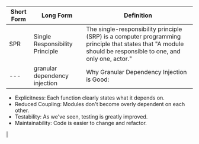 | Short Form | Long Form | Definition |
| --- | --- | --- |
| SPR | Single Responsibility Principle | The single-responsibility principle (SRP) is a computer programming principle that states that "A module should be responsible to one, and only one, actor." |
| --- | granular dependency injection | Why Granular Dependency Injection is Good:
<ul><li>Explicitness: Each function clearly states what it depends on.</li>
<li>Reduced Coupling: Modules don't become overly dependent on each other.</li>
<li>Testability: As we've seen, testing is greatly improved.</li>
<li>Maintainability: Code is easier to change and refactor.</li></ul> |
